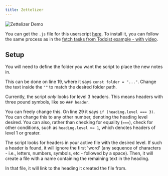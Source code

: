 ```yaml
---
title: Zettelizer
---
```


![Zettelizer Demo](../Images/zettelizer_demo.gif)

You can get the `.js` file for this userscript <a href="/scripts/zettelizer.js" download>here</a>.
To install it, you can follow the same process as in the [fetch tasks from Todoist example - with video](./Capture_FetchTasksFromTodoist.md).

## Setup
You will need to define the folder you want the script to place the new notes in.

This can be done on line 19, where it says ``const folder = "..."``. Change the text inside the `""` to match the desired folder path.

Currently, the script _only_ looks for level 3 headers. This means headers with three pound symbols, like so ``### header``.

You can freely change this. On line 29 it says ``if (heading.level === 3)``. You can change this to any other number, denoting the heading level desired. You can also, rather than checking for equality (`===`), check for other conditions, such as `heading.level >= 1`, which denotes headers of level 1 or greater.

The script looks for headers in your active file with the desired level.
If such a header is found, it will ignore the first 'word' (any sequence of characters - i.e., letters, numbers, symbols, etc - followed by a space). Then, it will create a file with a name containing the remaining text in the heading.

In that file, it will link to the heading it created the file from.